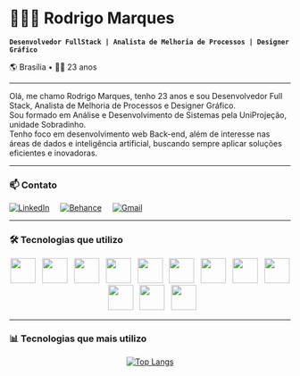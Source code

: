 # 👨🏾‍💻 Rodrigo Marques

**`Desenvolvedor FullStack | Analista de Melhoria de Processos | Designer Gráfico`**

🌎 Brasília • 🧑🏾 23 anos

---

Olá, me chamo Rodrigo Marques, tenho 23 anos e sou Desenvolvedor Full Stack, Analista de Melhoria de Processos e Designer Gráfico.  
Sou formado em Análise e Desenvolvimento de Sistemas pela UniProjeção, unidade Sobradinho.  
Tenho foco em desenvolvimento web Back-end, além de interesse nas áreas de dados e inteligência artificial, buscando sempre aplicar soluções eficientes e inovadoras.

---

### 📫 Contato

<div align="left">

[![LinkedIn](https://img.shields.io/badge/-LinkedIn-0A66C2?style=for-the-badge&logo=linkedin&logoColor=white)](https://www.linkedin.com/in/rodrigomarquezz)
&nbsp;&nbsp;&nbsp;
[![Behance](https://img.shields.io/badge/-Behance-1769FF?style=for-the-badge&logo=behance&logoColor=white)](https://www.behance.net/mxrqzz)
&nbsp;&nbsp;&nbsp;
[![Gmail](https://img.shields.io/badge/-Gmail-D14836?style=for-the-badge&logo=gmail&logoColor=white)](mailto:rodrigo.marqsrf@gmail.com)

</div>

---

### 🛠️ Tecnologias que utilizo

<div align="center">

<img src="https://cdn.jsdelivr.net/gh/devicons/devicon@latest/icons/python/python-original.svg" height="45px" />
&nbsp;
<img src="https://cdn.jsdelivr.net/gh/devicons/devicon@latest/icons/flask/flask-original.svg" height="45px" />
&nbsp;
<img src="https://cdn.jsdelivr.net/gh/devicons/devicon@latest/icons/java/java-original.svg" height="45px"/>
&nbsp;
<img src="https://cdn.jsdelivr.net/gh/devicons/devicon@latest/icons/mysql/mysql-original-wordmark.svg" height="45px"/>
&nbsp;
<img src="https://cdn.jsdelivr.net/gh/devicons/devicon@latest/icons/javascript/javascript-original.svg" height="45px"/>
&nbsp;
<img src="https://cdn.jsdelivr.net/gh/devicons/devicon@latest/icons/react/react-original.svg" height="45px"/>
&nbsp;
<img src="https://cdn.jsdelivr.net/gh/devicons/devicon@latest/icons/html5/html5-plain.svg" height="45px"/>
&nbsp;
<img src="https://cdn.jsdelivr.net/gh/devicons/devicon@latest/icons/css3/css3-plain.svg" height="45px"/>
&nbsp;
<img src="https://cdn.jsdelivr.net/gh/devicons/devicon@latest/icons/figma/figma-original.svg" height="45px"/>
&nbsp;
<img src="https://cdn.jsdelivr.net/gh/devicons/devicon@latest/icons/photoshop/photoshop-original.svg" height="45px" />
&nbsp;
<img src="https://cdn.jsdelivr.net/gh/devicons/devicon@latest/icons/illustrator/illustrator-plain.svg" height="45px"/>
&nbsp;
<img src="https://cdn.jsdelivr.net/gh/devicons/devicon@latest/icons/git/git-original.svg" height="45px"/>

</div>

---

### 📊 Tecnologias que mais utilizo

<div align="center">

[![Top Langs](https://github-readme-stats.vercel.app/api/top-langs/?username=Mxrqzz&layout=compact&theme=merko)](https://github.com/anuraghazra/github-readme-stats)

</div>

